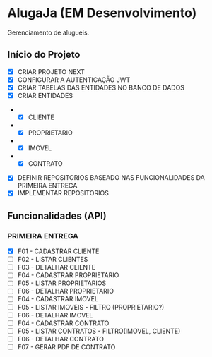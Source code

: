# AlugaJa (EM Desenvolvimento)

Gerenciamento de alugueis.

## Início do Projeto

- [x] CRIAR PROJETO NEXT
- [x] CONFIGURAR A AUTENTICAÇÃO JWT
- [x] CRIAR TABELAS DAS ENTIDADES NO BANCO DE DADOS
- [x] CRIAR ENTIDADES
- - [x] CLIENTE
- - [x] PROPRIETARIO
- - [x] IMOVEL
- - [x] CONTRATO
- [x] DEFINIR REPOSITORIOS BASEADO NAS FUNCIONALIDADES DA PRIMEIRA ENTREGA
- [x] IMPLEMENTAR REPOSITORIOS

## Funcionalidades (API)

### PRIMEIRA ENTREGA

- [x] F01 - CADASTRAR CLIENTE
- [ ] F02 - LISTAR CLIENTES
- [ ] F03 - DETALHAR CLIENTE
- [ ] F04 - CADASTRAR PROPRIETARIO
- [ ] F05 - LISTAR PROPRIETARIOS
- [ ] F06 - DETALHAR PROPRIETARIO
- [ ] F04 - CADASTRAR IMOVEL
- [ ] F05 - LISTAR IMOVEIS - FILTRO (PROPRIETARIO?)
- [ ] F06 - DETALHAR IMOVEL
- [ ] F04 - CADASTRAR CONTRATO
- [ ] F05 - LISTAR CONTRATOS - FILTRO(IMOVEL, CLIENTE)
- [ ] F06 - DETALHAR CONTRATO
- [ ] F07 - GERAR PDF DE CONTRATO
